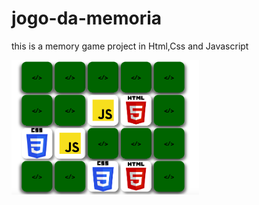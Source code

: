 # jogo-da-memoria
this is a  memory game project in Html,Css and Javascript

<img src="picture.png" width="300px"> 
